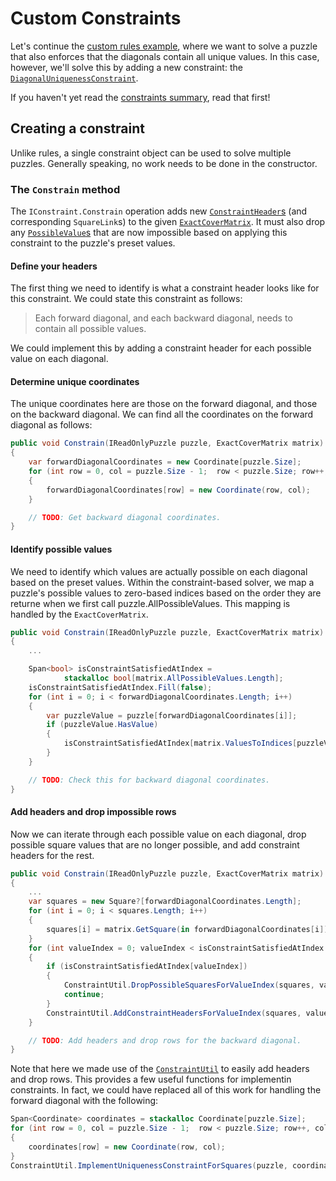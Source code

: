 # Custom Constraints

Let's continue the [custom rules example](custom-rules.md), where we want to solve a puzzle that also enforces
that the diagonals contain all unique values. In this case, however, we'll solve this by adding a
new constraint: the
[`DiagonalUniquenessConstraint`](xref:SudokuSpice.Constraints.DiagonalUniquenessConstraint).

If you haven't yet read the [constraints summary](framework.md#important-concepts), read that first!

## Creating a constraint

Unlike rules, a single constraint object can be used to solve multiple puzzles. Generally speaking,
no work needs to be done in the constructor.

### The `Constrain` method

The `IConstraint.Constrain` operation adds new
[`ConstraintHeader`s](xref:SudokuSpice.ConstraintBased.ConstraintHeader) (and corresponding
`SquareLink`s) to the given
[`ExactCoverMatrix`](xref:SudokuSpice.ExactCoverMatrix). It must also drop any
[`PossibleValue`s](xref:SudokuSpice.PossibleValue) that are now impossible based
on applying this constraint to the puzzle's preset values.

#### Define your headers

The first thing we need to identify is what a constraint header looks like for this constraint.
We could state this constraint as follows:

> Each forward diagonal, and each backward diagonal, needs to contain all possible values.

We could implement this by adding a constraint header for each possible value on each diagonal.

#### Determine unique coordinates

The unique coordinates here are those on the forward diagonal, and those on the backward diagonal.
We can find all the coordinates on the forward diagonal as follows:

```csharp
public void Constrain(IReadOnlyPuzzle puzzle, ExactCoverMatrix matrix)
{
    var forwardDiagonalCoordinates = new Coordinate[puzzle.Size];
    for (int row = 0, col = puzzle.Size - 1;  row < puzzle.Size; row++, col--)
    {
        forwardDiagonalCoordinates[row] = new Coordinate(row, col);
    }

    // TODO: Get backward diagonal coordinates.
}
```

#### Identify possible values

We need to identify which values are actually possible on each diagonal based on the preset
values. Within the constraint-based solver, we map a puzzle's possible values to zero-based indices
based on the order they are returne when we first call puzzle.AllPossibleValues. This mapping is
handled by the `ExactCoverMatrix`.

```csharp
public void Constrain(IReadOnlyPuzzle puzzle, ExactCoverMatrix matrix)
{
    ...

    Span<bool> isConstraintSatisfiedAtIndex =
            stackalloc bool[matrix.AllPossibleValues.Length];
    isConstraintSatisfiedAtIndex.Fill(false);
    for (int i = 0; i < forwardDiagonalCoordinates.Length; i++)
    {
        var puzzleValue = puzzle[forwardDiagonalCoordinates[i]];
        if (puzzleValue.HasValue)
        {
            isConstraintSatisfiedAtIndex[matrix.ValuesToIndices[puzzleValue.Value]] = true;
        }
    }

    // TODO: Check this for backward diagonal coordinates.
}
```

#### Add headers and drop impossible rows

Now we can iterate through each possible value on each diagonal, drop possible square values that
are no longer possible, and add constraint headers for the rest.

```csharp
public void Constrain(IReadOnlyPuzzle puzzle, ExactCoverMatrix matrix)
{
    ...
    var squares = new Square?[forwardDiagonalCoordinates.Length];
    for (int i = 0; i < squares.Length; i++)
    {
        squares[i] = matrix.GetSquare(in forwardDiagonalCoordinates[i]);
    }
    for (int valueIndex = 0; valueIndex < isConstraintSatisfiedAtIndex.Length; valueIndex++)
    {
        if (isConstraintSatisfiedAtIndex[valueIndex])
        {
            ConstraintUtil.DropPossibleSquaresForValueIndex(squares, valueIndex, matrix);
            continue;
        }
        ConstraintUtil.AddConstraintHeadersForValueIndex(squares, valueIndex, matrix);
    }

    // TODO: Add headers and drop rows for the backward diagonal.
}
```
Note that here we made use of the [`ConstraintUtil`](xref:SudokuSpice.Constraints.ConstraintUtil)
to easily add headers and drop rows. This provides a few useful functions for implementin
constraints. In fact, we could have replaced all of this work for handling the forward diagonal
with the following:

```csharp
Span<Coordinate> coordinates = stackalloc Coordinate[puzzle.Size];
for (int row = 0, col = puzzle.Size - 1;  row < puzzle.Size; row++, col--)
{
    coordinates[row] = new Coordinate(row, col);
}
ConstraintUtil.ImplementUniquenessConstraintForSquares(puzzle, coordinates, matrix);
```

